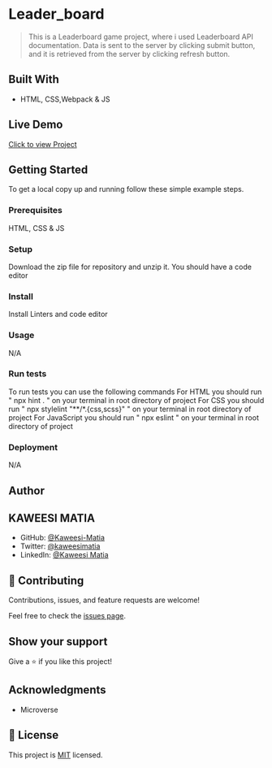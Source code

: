 # Leader_board

> This is a Leaderboard game project, where i used Leaderboard API documentation. Data is sent to the server by clicking submit button, and it is retrieved from the server by clicking refresh button.

## Built With

- HTML, CSS,Webpack & JS

## Live Demo

[Click to view Project]( https://kaweesi-matia.github.io/Leader_Board/)

## Getting Started

To get a local copy up and running follow these simple example steps.

### Prerequisites

HTML, CSS & JS

### Setup

Download the zip file for repository and unzip it.
You should have a code editor

### Install

Install Linters and code editor

### Usage

N/A

### Run tests

To run tests you can use the following commands
For HTML you should run " npx hint . " on your terminal in root directory of project
For CSS you should run " npx stylelint "**/*.{css,scss}" " on your terminal in root directory of project
For JavaScript you should run " npx eslint " on your terminal in root directory of project

### Deployment

N/A

## Author
## KAWEESI MATIA

- GitHub: [@Kaweesi-Matia](https://github.com/@Kaweesi-Matia)
- Twitter: [@kaweesimatia](https://twitter.com/@kaweesimatia)
- LinkedIn: [@Kaweesi Matia](https://linkedin.com/in/@KaweesiMatia)


## 🤝 Contributing

Contributions, issues, and feature requests are welcome!

Feel free to check the [issues page](../../issues/).

## Show your support

Give a ⭐️ if you like this project!

## Acknowledgments

- Microverse

## 📝 License

This project is [MIT](./License.md) licensed.
